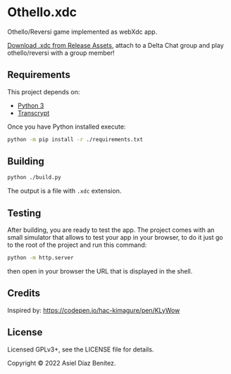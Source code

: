 # Othello.xdc

Othello/Reversi game implemented as webXdc app.

[Download .xdc from Release Assets](https://github.com/webxdc/Othello.xdc/releases), attach to a Delta Chat group and play othello/reversi with a group member!

## Requirements

This project depends on:
- [Python 3](https://python.org/)
- [Transcrypt](https://www.transcrypt.org/)

Once you have Python installed execute:

```sh
python -m pip install -r ./requirements.txt
```

## Building

```sh
python ./build.py
```

The output is a file with `.xdc` extension.

## Testing

After building, you are ready to test the app. The project comes with an
small simulator that allows to test your app in your browser, to do it
just go to the root of the project and run this command:

```sh
python -m http.server
```

then open in your browser the URL that is displayed in the shell.

## Credits

Inspired by: https://codepen.io/hac-kimagure/pen/KLyWow

## License

Licensed GPLv3+, see the LICENSE file for details.

Copyright © 2022  Asiel Díaz Benítez.
